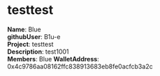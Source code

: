 # testtest

**Name**: Blue  
**githubUser**: B1u-e  
**Project**: testtest  
**Description**: test1001  
**Members**: Blue
**WalletAddress**: 0x4c9786aa08162ffc838913683eb8fe0acfcb3a2c